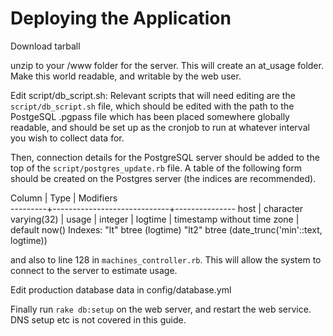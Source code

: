# Deploying the Application #
Download tarball

unzip to your /www folder for the server. This will create an at_usage folder. Make this world readable, and writable by the web user.

Edit script/db_script.sh:
Relevant scripts that will need editing are the `script/db_script.sh` file, which should be edited with the path to the PostgeSQL .pgpass file which has been placed somewhere globally readable, and should be set up as the cronjob to run at whatever interval you wish to collect data for.

Then, connection details for the PostgreSQL server should be added to the top of the `script/postgres_update.rb` file. A table of the following form should be created on the Postgres server (the indices are recommended).

 Column  |            Type             |   Modifiers   
---------+-----------------------------+---------------
 host    | character varying(32)       | 
 usage   | integer                     | 
 logtime | timestamp without time zone | default now()
Indexes:
    "lt" btree (logtime)
    "lt2" btree (date_trunc('min'::text, logtime))


 and also to line 128 in `machines_controller.rb`. This will allow the system to connect to the server to estimate usage.

Edit production database data in config/database.yml

Finally run `rake db:setup` on the web server, and restart the web service. DNS setup etc is not covered in this guide.
